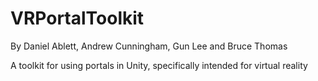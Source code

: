 # VRPortalToolkit
By Daniel Ablett, Andrew Cunningham, Gun Lee and Bruce Thomas

A toolkit for using portals in Unity, specifically intended for virtual reality
